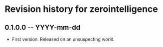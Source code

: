 # Revision history for zerointelligence

## 0.1.0.0  -- YYYY-mm-dd

* First version. Released on an unsuspecting world.
